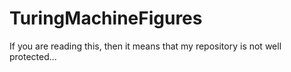 # TuringMachineFigures

If you are reading this, then it means that my repository is not well protected...

